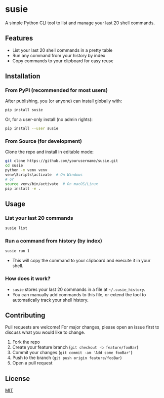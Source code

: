 # susie

A simple Python CLI tool to list and manage your last 20 shell commands.

## Features
- List your last 20 shell commands in a pretty table
- Run any command from your history by index
- Copy commands to your clipboard for easy reuse

## Installation

### From PyPI (recommended for most users)
After publishing, you (or anyone) can install globally with:

```sh
pip install susie
```

Or, for a user-only install (no admin rights):
```sh
pip install --user susie
```

### From Source (for development)
Clone the repo and install in editable mode:
```sh
git clone https://github.com/yourusername/susie.git
cd susie
python -m venv venv
venv\Scripts\activate  # On Windows
# or
source venv/bin/activate  # On macOS/Linux
pip install -e .
```

## Usage

### List your last 20 commands
```sh
susie list
```

### Run a command from history (by index)
```sh
susie run 1
```
- This will copy the command to your clipboard and execute it in your shell.

### How does it work?
- `susie` stores your last 20 commands in a file at `~/.susie_history`.
- You can manually add commands to this file, or extend the tool to automatically track your shell history.

## Contributing
Pull requests are welcome! For major changes, please open an issue first to discuss what you would like to change.

1. Fork the repo
2. Create your feature branch (`git checkout -b feature/fooBar`)
3. Commit your changes (`git commit -am 'Add some fooBar'`)
4. Push to the branch (`git push origin feature/fooBar`)
5. Open a pull request

## License
[MIT](LICENSE)
